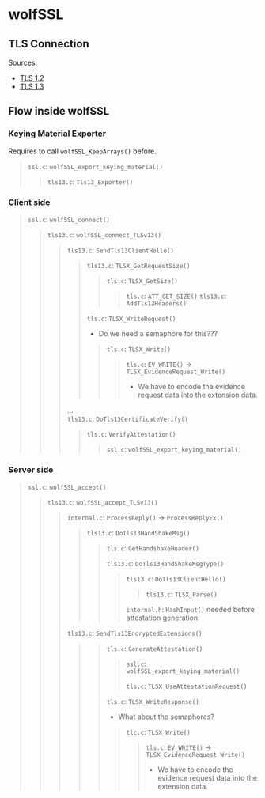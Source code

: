 # wolfSSL

## TLS Connection

Sources:

- [TLS 1.2](https://tls12.xargs.org/)
- [TLS 1.3](https://tls13.xargs.org/)

## Flow inside wolfSSL

### Keying Material Exporter
Requires to call `wolfSSL_KeepArrays()` before.

> `ssl.c`: `wolfSSL_export_keying_material()`
> > `tls13.c`: `Tls13_Exporter()`

### Client side

> `ssl.c`: `wolfSSL_connect()`
> > `tls13.c`: `wolfSSL_connect_TLSv13()`
> > > `tls13.c`: `SendTls13ClientHello()`
> > > > `tls13.c`: `TLSX_GetRequestSize()`
> > > > > `tls.c`: `TLSX_GetSize()`
> > > > > > `tls.c`: `ATT_GET_SIZE()`
> > > > `tls13.c`: `AddTls13Headers()`
> > > >
> > > > `tls.c`: `TLSX_WriteRequest()`
> > > > - Do we need a semaphore for this???
> > > > > `tls.c`: `TLSX_Write()`
> > > > > > `tls.c`: `EV_WRITE()` -> `TLSX_EvidenceRequest_Write()`
> > > > > > - We have to encode the evidence request data into the extension data.
> > >
> > > ... <br>
> > > `tls13.c`: `DoTls13CertificateVerify()`
> > > > `tls.c`: `VerifyAttestation()`
> > > > > `ssl.c`: `wolfSSL_export_keying_material()`

### Server side

> `ssl.c`: `wolfSSL_accept()`
> > `tls13.c`: `wolfSSL_accept_TLSv13()`
> > > `internal.c`: `ProcessReply()` -> `ProcessReplyEx()` <br>
> > > > `tls13.c`: `DoTls13HandShakeMsg()`
> > > > > `tls.c`: `GetHandshakeHeader()`
> > > > >
> > > > > `tls13.c`: `DoTls13HandShakeMsgType()`
> > > > > > `tls13.c`: `DoTls13ClientHello()`
> > > > > > > `tls13.c`: `TLSX_Parse()`
> > > > > >
> > > > > > `internal.h`: `HashInput()` needed before attestation generation
> > > 
> > > `tls13.c`: `SendTls13EncryptedExtensions()`
> > > > > `tls.c`: `GenerateAttestation()`
> > > > > > `ssl.c`: `wolfSSL_export_keying_material()`
> > > > > > >
> > > > > > `tls.c`: `TLSX_UseAttestationRequest()`
> > > > > 
> > > > > `tls.c`: `TLSX_WriteResponse()`
> > > > > - What about the semaphores?
> > > > > > `tlc.c`: `TLSX_Write()`
> > > > > > > `tls.c`: `EV_WRITE()` -> `TLSX_EvidenceRequest_Write()`
> > > > > > > - We have to encode the evidence request data into the extension data.